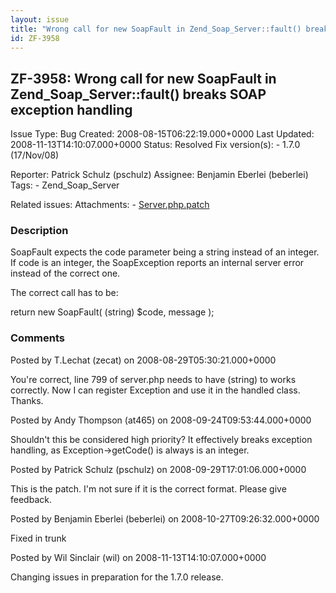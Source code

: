 ```yaml
---
layout: issue
title: "Wrong call for new SoapFault in Zend_Soap_Server::fault() breaks SOAP exception handling"
id: ZF-3958
---
```


ZF-3958: Wrong call for new SoapFault in Zend\_Soap\_Server::fault() breaks SOAP exception handling
---------------------------------------------------------------------------------------------------

 Issue Type: Bug Created: 2008-08-15T06:22:19.000+0000 Last Updated: 2008-11-13T14:10:07.000+0000 Status: Resolved Fix version(s): - 1.7.0 (17/Nov/08)
 
 Reporter:  Patrick Schulz (pschulz)  Assignee:  Benjamin Eberlei (beberlei)  Tags: - Zend\_Soap\_Server
 
 Related issues: 
 Attachments: - [Server.php.patch](/issues/secure/attachment/11557/Server.php.patch)
 
### Description

SoapFault expects the code parameter being a string instead of an integer. If code is an integer, the SoapException reports an internal server error instead of the correct one.

The correct call has to be:

return new SoapFault( (string) $code, message );

 

 

### Comments

Posted by T.Lechat (zecat) on 2008-08-29T05:30:21.000+0000

You're correct, line 799 of server.php needs to have (string) to works correctly. Now I can register Exception and use it in the handled class. Thanks.

 

 

Posted by Andy Thompson (at465) on 2008-09-24T09:53:44.000+0000

Shouldn't this be considered high priority? It effectively breaks exception handling, as Exception->getCode() is always is an integer.

 

 

Posted by Patrick Schulz (pschulz) on 2008-09-29T17:01:06.000+0000

This is the patch. I'm not sure if it is the correct format. Please give feedback.

 

 

Posted by Benjamin Eberlei (beberlei) on 2008-10-27T09:26:32.000+0000

Fixed in trunk

 

 

Posted by Wil Sinclair (wil) on 2008-11-13T14:10:07.000+0000

Changing issues in preparation for the 1.7.0 release.

 

 